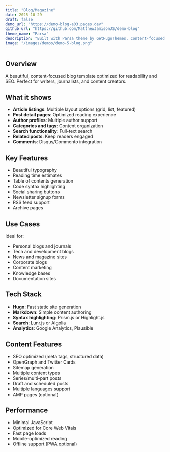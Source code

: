 ```yaml
---
title: "Blog/Magazine"
date: 2025-10-29
draft: false
demo_url: "https://demo-blog-a03.pages.dev"
github_url: "https://github.com/MatthewJamisonJS/demo-blog"
theme_name: "Parsa"
description: "Built with Parsa theme by GetHugoThemes. Content-focused blog with great typography, reading experience, and SEO optimization."
image: "/images/demos/demo-5-blog.png"
---
```


## Overview

A beautiful, content-focused blog template optimized for readability and SEO. Perfect for writers, journalists, and content creators.

## What it shows

- **Article listings**: Multiple layout options (grid, list, featured)
- **Post detail pages**: Optimized reading experience
- **Author profiles**: Multiple author support
- **Categories and tags**: Content organization
- **Search functionality**: Full-text search
- **Related posts**: Keep readers engaged
- **Comments**: Disqus/Commento integration

## Key Features

- Beautiful typography
- Reading time estimates
- Table of contents generation
- Code syntax highlighting
- Social sharing buttons
- Newsletter signup forms
- RSS feed support
- Archive pages

## Use Cases

Ideal for:
- Personal blogs and journals
- Tech and development blogs
- News and magazine sites
- Corporate blogs
- Content marketing
- Knowledge bases
- Documentation sites

## Tech Stack

- **Hugo**: Fast static site generation
- **Markdown**: Simple content authoring
- **Syntax highlighting**: Prism.js or Highlight.js
- **Search**: Lunr.js or Algolia
- **Analytics**: Google Analytics, Plausible

## Content Features

- SEO optimized (meta tags, structured data)
- OpenGraph and Twitter Cards
- Sitemap generation
- Multiple content types
- Series/multi-part posts
- Draft and scheduled posts
- Multiple languages support
- AMP pages (optional)

## Performance

- Minimal JavaScript
- Optimized for Core Web Vitals
- Fast page loads
- Mobile-optimized reading
- Offline support (PWA optional)
